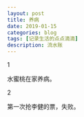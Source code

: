 ```yaml
---
layout: post
title: 养病
date: 2019-01-15
categories: blog
tags: [记录生活的点点滴滴]
description: 流水账
---
```


1 

水蜜桃在家养病。

2

第一次抢李健的票，失败。




